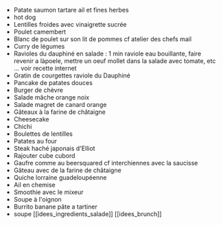 - Patate saumon tartare ail et fines herbes 
- hot dog 
- Lentilles froides avec vinaigrette sucrée 
- Poulet camembert 
- Blanc de poulet sur son lit de pommes cf atelier des chefs mail 
- Curry de légumes 
- Ravioles du dauphiné en salade : 1 min raviole eau bouillante, faire revenir a làpoele, mettre un oeuf mollet dans la salade avec tomate, etc … voir recette internet 
- Gratin de courgettes raviole du Dauphiné 
- Pancake de patates douces
- Burger de chèvre 
- Salade mâche orange noix 
- Salade magret de canard orange
- Gâteaux à la farine de châtaigne 
- Cheesecake 
- Chichi
- Boulettes de lentilles 
- Patates au four 
- Steak haché japonais d'Elliot 
- Rajouter cube cubord 
- Gaufre comme au beersquared cf interchiennes avec la saucisse 
- Gâteau avec de la farine de châtaigne 
- Quiche lorraine guadeloupéenne
- Ail en chemise 
- Smoothie avec le mixeur 
- Soupe à l'oignon 
- Burrito banane pâte a tartiner
- soupe 
[[idees_ingredients_salade]]
[[idees_brunch]]